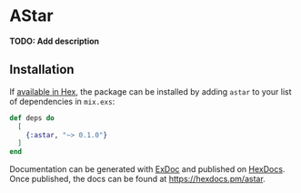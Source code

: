 # AStar

**TODO: Add description**

## Installation

If [available in Hex](https://hex.pm/docs/publish), the package can be installed
by adding `astar` to your list of dependencies in `mix.exs`:

```elixir
def deps do
  [
    {:astar, "~> 0.1.0"}
  ]
end
```

Documentation can be generated with [ExDoc](https://github.com/elixir-lang/ex_doc)
and published on [HexDocs](https://hexdocs.pm). Once published, the docs can
be found at <https://hexdocs.pm/astar>.
